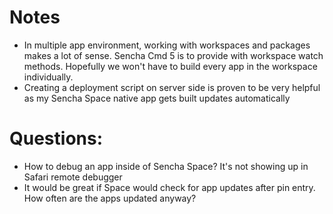 Notes
=====
* In multiple app environment, working with workspaces and packages makes a lot of sense. Sencha Cmd 5 is to provide with workspace watch methods. Hopefully we won't have to build every app in the workspace individually.
* Creating a deployment script on server side is proven to be very helpful as my Sencha Space native app gets built updates automatically

Questions:
============
* How to debug an app inside of Sencha Space? It's not showing up in Safari remote debugger
* It would be great if Space would check for app updates after pin entry. How often are the apps updated anyway?
